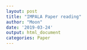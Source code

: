 ```yaml
---
layout: post
title: "IMPALA Paper reading"
author: "Moon"
date: '2019-03-24'
output: html_document
categories: Paper
---
```

